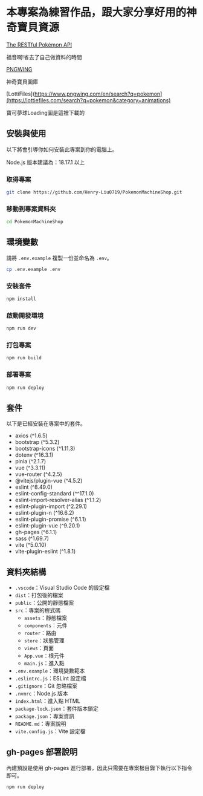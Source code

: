# 本專案為練習作品，跟大家分享好用的神奇寶貝資源

[The RESTful Pokémon API](https://pokeapi.co/)

福音啊!省去了自己做資料的時間

[PNGWING](https://www.pngwing.com/en/search?q=pokemon)

神奇寶貝圖庫

[LottiFiles](https://www.pngwing.com/en/search?q=pokemon](https://lottiefiles.com/search?q=pokemon&category=animations)

寶可夢球Loading圖是這裡下載的

## 安裝與使用

以下將會引導你如何安裝此專案到你的電腦上。

Node.js 版本建議為：18.17.1 以上

### 取得專案

```bash
git clone https://github.com/Henry-Liu0719/PokemonMachineShop.git
```

### 移動到專案資料夾

```bash
cd PokemonMachineShop
```

## 環境變數

請將 `.env.example` 複製一份並命名為 `.env`。

```bash
cp .env.example .env
```

### 安裝套件

```bash
npm install
```

### 啟動開發環境

```bash
npm run dev
```

### 打包專案

```bash
npm run build
```

### 部署專案

```bash
npm run deploy
```

## 套件

以下是已經安裝在專案中的套件。

- axios (^1.6.5)
- bootstrap (^5.3.2)
- bootstrap-icons (^1.11.3)
- dotenv (^16.3.1)
- pinia (^2.1.7)
- vue (^3.3.11)
- vue-router (^4.2.5)
- @vitejs/plugin-vue (^4.5.2)
- eslint (^8.49.0)
- eslint-config-standard (^^17.1.0)
- eslint-import-resolver-alias (^1.1.2)
- eslint-plugin-import (^2.29.1)
- eslint-plugin-n (^16.6.2)
- eslint-plugin-promise (^6.1.1)
- eslint-plugin-vue (^9.20.1)
- gh-pages (^6.1.1)
- sass (^1.69.7)
- vite (^5.0.10)
- vite-plugin-eslint (^1.8.1)

## 資料夾結構

- `.vscode`：Visual Studio Code 的設定檔
- `dist`：打包後的檔案
- `public`：公開的靜態檔案
- `src`：專案的程式碼
  - `assets`：靜態檔案
  - `components`：元件
  - `router`：路由
  - `store`：狀態管理
  - `views`：頁面
  - `App.vue`：根元件
  - `main.js`：進入點
- `.env.example`：環境變數範本
- `.eslintrc.js`：ESLint 設定檔
- `.gitignore`：Git 忽略檔案
- `.nvmrc`：Node.js 版本
- `index.html`：進入點 HTML
- `package-lock.json`：套件版本鎖定
- `package.json`：專案資訊
- `README.md`：專案說明
- `vite.config.js`：Vite 設定檔

## gh-pages 部署說明

內建預設是使用 gh-pages 進行部署，因此只需要在專案根目錄下執行以下指令即可。

```bash
npm run deploy
```
